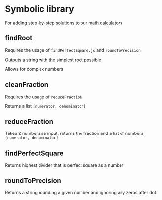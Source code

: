 # Symbolic library

For adding step-by-step solutions to our math calculators

## findRoot 

Requires the usage of `findPerfectSquare.js` and `roundToPrecision`

Outputs a string with the simplest root possible

Allows for complex numbers

## cleanFraction

Requires the usage of `reduceFraction`

Returns a list `[numerator, denominator]`

## reduceFraction

Takes 2 numbers as input, returns the fraction and a list of numbers `[numerator, denominator]`

## findPerfectSquare

Returns highest divider that is perfect square as a number

## roundToPrecision

Returns a string rounding a given number and ignoring any zeros after dot.
